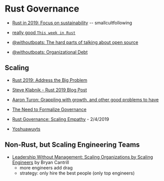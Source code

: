 # Rust Governance

* [Rust in 2019: Focus on sustainability](http://smallcultfollowing.com/babysteps/blog/2019/01/07/rust-in-2019-focus-on-sustainability/) -- smallcultfollowing

* [really good `This week in Rust`](https://this-week-in-rust.org/blog/2018/12/11/this-week-in-rust-264/)

* [@withoutboats: The hard parts of talking about open source](https://boats.gitlab.io/blog/post/the-hard-part-of-open-source/)
* [@withoutboats: Organizational Debt](https://boats.gitlab.io/blog/post/rust-2019/)

## Scaling

* [Rust 2019: Address the Big Problem](https://internals.rust-lang.org/t/rust-2019-address-the-big-problem/9109)

* [Steve Klabnik - Rust 2019 Blog Post](https://words.steveklabnik.com/thoughts-on-rust-in-2019)

* [Aaron Turon: Grappling with growth, and other good problems to have](https://www.youtube.com/watch?v=0sIgVnRAcn0&feature=youtu.be&app=desktop)

* [The Need to Formalize Governance](http://mgattozzi.com/rust-in-2019-the-next-year-and-edition/)

* [Rust Governance: Scaling Empathy](https://manishearth.github.io/blog/2019/02/04/rust-governance-scaling-empathy/) - 2/4/2019

* [Yoshuawuyts](https://blog.yoshuawuyts.com/rust-2019/)


## Non-Rust, but Scaling Engineering Teams
* [Leadership Without Management: Scaling Organizations by Scaling Engineers](https://www.youtube.com/watch?v=1KeYzjILqDo) by Bryan Cantrill
    * more engineers add drag
    * strategy: only hire the best people (only top engineers)